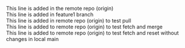 This line is added in the remote repo (origin) <br />
This line is added in feature1 branch <br />
This line is added in remote repo (origin) to test pull <br />
This line is added to remote repo (origin) to test fetch and merge <br />
This line is added to remote repo (origin) to test fetch and reset without changes in local main<br />
